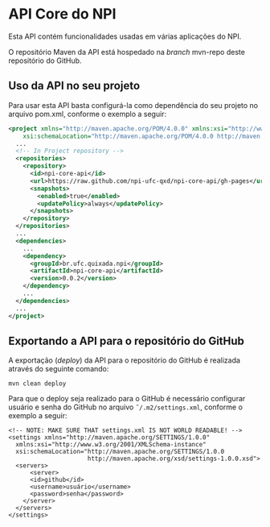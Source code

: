 API Core do NPI
===============

Esta API contém funcionalidades usadas em várias aplicações do NPI.

O repositório Maven da API está hospedado na *branch* mvn-repo deste repositório do GitHub.  

Uso da API no seu projeto
-------------------------
Para usar esta API basta configurá-la como dependência do seu projeto no arquivo pom.xml, conforme o exemplo a seguir:

```xml
<project xmlns="http://maven.apache.org/POM/4.0.0" xmlns:xsi="http://www.w3.org/2001/XMLSchema-instance"
	xsi:schemaLocation="http://maven.apache.org/POM/4.0.0 http://maven.apache.org/xsd/maven-4.0.0.xsd">
  ...
  <!-- In Project repository -->
  <repositories>
    <repository>
      <id>npi-core-api</id>
      <url>https://raw.github.com/npi-ufc-qxd/npi-core-api/gh-pages</url>
      <snapshots>
        <enabled>true</enabled>
        <updatePolicy>always</updatePolicy>
      </snapshots>
    </repository>
  </repositories>
  ...
  <dependencies>
    ...
    <dependency>
      <groupId>br.ufc.quixada.npi</groupId>
      <artifactId>npi-core-api</artifactId>
      <version>0.0.2</version>
    </dependency>
    ...
  </dependencies>
  ...
</project>
```

Exportando a API para o repositório do GitHub
---------------------------------------------

A exportação (*deploy*) da API para o repositório do GitHub é realizada através do seguinte comando:

```
mvn clean deploy
```

Para que o deploy seja realizado para o GitHub é necessário configurar usuário e senha do GitHub no arquivo `˜/.m2/settings.xml`, conforme o exemplo a seguir:

```
<!-- NOTE: MAKE SURE THAT settings.xml IS NOT WORLD READABLE! -->
<settings xmlns="http://maven.apache.org/SETTINGS/1.0.0"
  xmlns:xsi="http://www.w3.org/2001/XMLSchema-instance"
  xsi:schemaLocation="http://maven.apache.org/SETTINGS/1.0.0
                      http://maven.apache.org/xsd/settings-1.0.0.xsd">
  <servers>
      <server>
      <id>github</id>
      <username>usuário</username>
      <password>senha</password>
    </server>
  </servers>
</settings>
```

